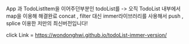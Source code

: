 App 과 TodoListItem을 이어주던부분인 todoList를 -> 오직 TodoList 내부에서 map을 이용해 해결완료 concat , filter 대신 immer라이브러리를 사용해서 push , splice 이용한 저만의 최신버전입니다!

click Link = https://wondonghwi.github.io/todoList-immer-version/
